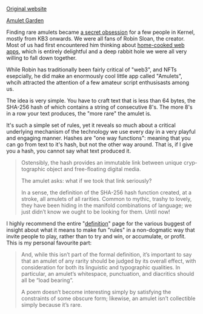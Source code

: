 [Original website](https://www.robinsloan.com/special/amulet/)

[Amulet Garden](https://at.amulet.garden/)

Finding rare amulets became [a secret obsession](https://finding.thebluebook.co.za/three) for a few people in Kernel, mostly from KB3 onwards. We were all fans of Robin Sloan, the creator. Most of us had first encountered him thinking about [home-cooked web apps](https://www.robinsloan.com/notes/home-cooked-app/), which is entirely delightful and a deep rabbit hole we were all very willing to fall down together.

While Robin has traditionally been fairly critical of "web3", and NFTs esepcially, he did make an enormously cool little app called "Amulets", whcih attracted the attention of a few amateur script enthusisasts among us.

The idea is very simple. You have to craft text that is less than 64 bytes, the SHA-256 hash of which contains a string of consecutive 8's. The more 8's in a row your text produces, the "more rare" the amulet is. 

It's such a simple set of rules, yet it reveals so much about a critical underlying mechanism of the technology we use every day in a very playful and engaging manner. Hashes are "one way functions": meaning that you can go from text to it's hash, but not the other way around. That is, if I give you a hash, you cannot say what text produced it.

>Ostensibly, the hash provides an immutable link between unique cryp­to­graphic object and free-floating digital media.
>
> The amulet asks: what if we took that link seriously?
> 
> In a sense, the defi­n­i­tion of the SHA-256 hash function created, at a stroke, all amulets of all rarities. Common to mythic, trashy to lovely, they have been hiding in the manifold combi­na­tions of language; we just didn’t know we ought to be looking for them. Until now!

I highly recommend the entire "[definition](https://www.robinsloan.com/special/amulet/definition/)" page for the various buggest of insight about what it means to make fun "rules" in a non-dogmatic way that invite people to play, rather than to try and win, or accumulate, or profit. This is my personal favourite part:

>And, while this isn’t part of the formal defi­n­i­tion, it’s important to say that an amulet of any rarity should be judged by its overall effect, with consid­er­a­tion for both its linguistic and typo­graphic qualities. In particular, an amulet’s whitespace, punctuation, and diacritics should all be “load bearing”.
>
>A poem doesn’t become inter­esting simply by satis­fying the constraints of some obscure form; likewise, an amulet isn’t collectible simply because it’s rare.

